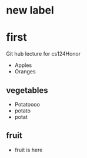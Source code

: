 # new label
# first
Git hub lecture for cs124Honor
* Apples
* Oranges
## vegetables
* Potatoooo
* potato
* potat
## fruit
* fruit is here
